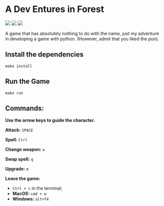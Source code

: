 # A Dev Entures in Forest

[![](https://img.shields.io/badge/python-v3.10-blue)](https://www.python.org/downloads/release/python-3100/)
[![](https://img.shields.io/badge/pip-v22.2-blue)](https://pip.pypa.io/en/stable/news/#v22-2-2)
[![](https://img.shields.io/badge/pygame-v2.1.2-black)](https://www.pygame.org/news)

A game that has absolutely nothing to do with the name, just my adventure in developing a game with python.
(However, admit that you liked the pun).

## Install the dependencies
```
make install
```

## Run the Game
```
make run
```

## Commands:
**Use the arrow keys to guide the character.**

**Attack:** `SPACE`

**Spell:** `Ctrl`

**Change weapon:** `w`

**Swap spell:** `q`

**Upgrade:** `m`

**Leave the game:**
- `Ctrl + c` in the terminal;
- **MacOS:** `cmd + w`
- **Windows:** `alt+f4`